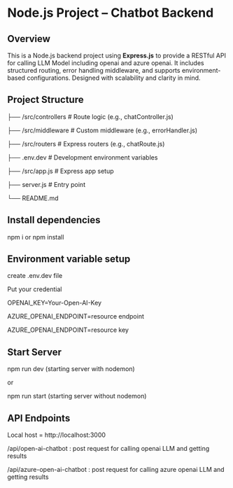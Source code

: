 # Node.js Project – Chatbot Backend

## Overview

This is a Node.js backend project using **Express.js** to provide a RESTful API for calling LLM Model including openai and azure openai. It includes structured routing, error handling middleware, and supports environment-based configurations. Designed with scalability and clarity in mind.


## Project Structure

├── /src/controllers # Route logic (e.g., chatController.js)

├── /src/middleware # Custom middleware (e.g., errorHandler.js)

├── /src/routers # Express routers (e.g., chatRoute.js)

├── .env.dev # Development environment variables

├── /src/app.js # Express app setup

├── server.js # Entry point

└── README.md

## Install dependencies

npm i or npm install


## Environment variable setup

create .env.dev file

Put your credential

OPENAI_KEY=Your-Open-AI-Key

AZURE_OPENAI_ENDPOINT=resource endpoint

AZURE_OPENAI_ENDPOINT=resource key


## Start Server

npm run dev (starting server with nodemon)

or

npm run start (starting server without nodemon)


## API Endpoints

Local host = http://localhost:3000

/api/open-ai-chatbot : post request for calling openai LLM and getting results

/api/azure-open-ai-chatbot : post request for calling azure openai LLM and getting results

